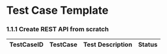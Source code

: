 # Test Case Template

### 1.1.1 Create REST API from scratch

| TestCaseID| TestCase| Test Description| Status|
| ----------| --------| ----------| ------|
